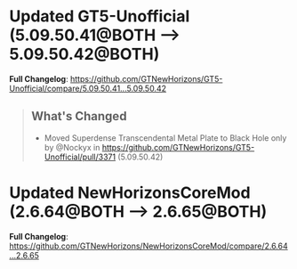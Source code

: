 # Updated GT5-Unofficial (5.09.50.41@BOTH --> 5.09.50.42@BOTH)
**Full Changelog**: https://github.com/GTNewHorizons/GT5-Unofficial/compare/5.09.50.41...5.09.50.42
>## What's Changed
> * Moved Superdense Transcendental Metal Plate to Black Hole only by @Nockyx in https://github.com/GTNewHorizons/GT5-Unofficial/pull/3371 (5.09.50.42)
>

# Updated NewHorizonsCoreMod (2.6.64@BOTH --> 2.6.65@BOTH)
**Full Changelog**: https://github.com/GTNewHorizons/NewHorizonsCoreMod/compare/2.6.64...2.6.65

